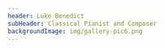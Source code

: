 ```yaml
---
header: Luke Benedict
subHeader: Classical Pianist and Composer
backgroundImage: img/gallery-pic6.png
---
```

